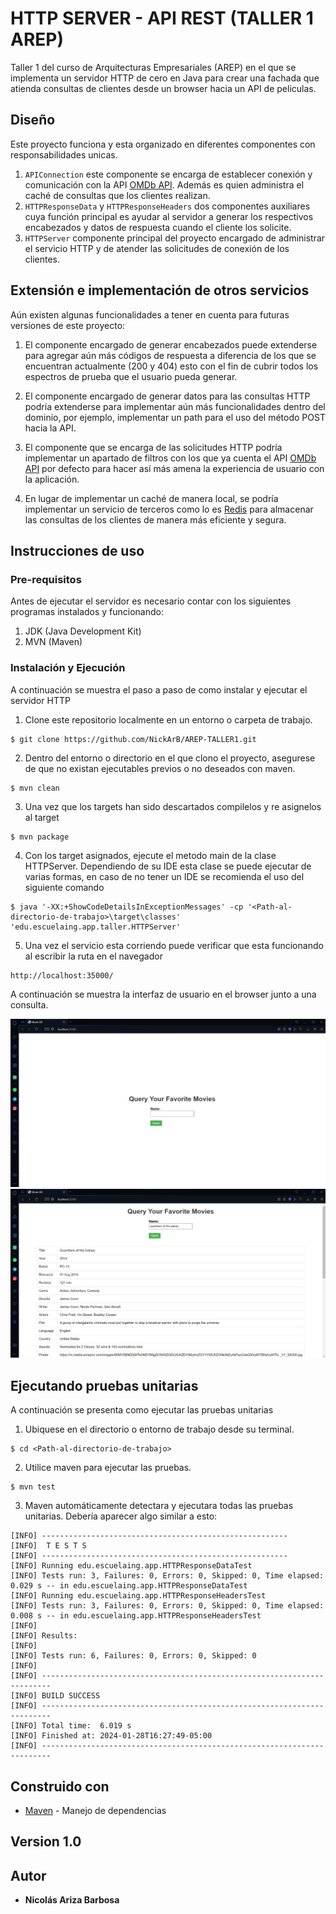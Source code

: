 # HTTP SERVER - API REST (TALLER 1 AREP)

Taller 1 del curso de Arquitecturas Empresariales (AREP) en el que se implementa un servidor HTTP de cero en Java para crear una fachada que atienda consultas de clientes desde un browser hacia un API de peliculas.

## Diseño
Este proyecto funciona y esta organizado en diferentes componentes con responsabilidades unicas.

1. `APIConnection` este componente se encarga de establecer conexión y comunicación con la API [OMDb API](https://www.omdbapi.com). Además es quien administra el caché de consultas que los clientes realizan.
2. `HTTPResponseData` y `HTTPResponseHeaders` dos componentes auxiliares cuya función principal es ayudar al servidor a generar los respectivos encabezados y datos de respuesta cuando el cliente los solicite.
3. `HTTPServer` componente principal del proyecto encargado de administrar el servicio HTTP y de atender las solicitudes de conexión de los clientes.

## Extensión e implementación de otros servicios

Aún existen algunas funcionalidades a tener en cuenta para futuras versiones de este proyecto:

1. El componente encargado de generar encabezados puede extenderse para agregar aún más códigos de respuesta a diferencia de los que se encuentran actualmente (200 y 404) esto con el fin de cubrir todos los espectros de prueba que el usuario pueda generar.

2. El componente encargado de generar datos para las consultas HTTP podría extenderse para implementar aún más funcionalidades dentro del dominio, por ejemplo, implementar un path para el uso del método POST hacia la API.

3. El componente que se encarga de las solicitudes HTTP podría implementar un apartado de filtros con los que ya cuenta el API [OMDb API](https://www.omdbapi.com) por defecto para hacer así más amena la experiencia de usuario con la aplicación.

4. En lugar de implementar un caché de manera local, se podría implementar un servicio de terceros como lo es [Redis](https://redis.io) para almacenar las consultas de los clientes de manera más eficiente y segura.



## Instrucciones de uso

### Pre-requisitos

Antes de ejecutar el servidor es necesario contar con los siguientes programas instalados y funcionando:

1. JDK (Java Development Kit)
2. MVN (Maven)

### Instalación y Ejecución

A continuación se muestra el paso a paso de como instalar y ejecutar el servidor HTTP

1. Clone este repositorio localmente en un entorno o carpeta de trabajo.

```
$ git clone https://github.com/NickArB/AREP-TALLER1.git
```

2. Dentro del entorno o directorio en el que clono el proyecto, asegurese de que no existan ejecutables previos o no deseados con maven.

```
$ mvn clean
```
3. Una vez que los targets han sido descartados compilelos y re asignelos al target
```
$ mvn package
```
4. Con los target asignados, ejecute el metodo main de la clase HTTPServer. Dependiendo de su IDE esta clase se puede ejecutar de varias formas, en caso de no tener un IDE se recomienda el uso del siguiente comando
```
$ java '-XX:+ShowCodeDetailsInExceptionMessages' -cp '<Path-al-directorio-de-trabajo>\target\classes' 'edu.escuelaing.app.taller.HTTPServer'
```
5. Una vez el servicio esta corriendo puede verificar que esta funcionando al escribir la ruta en el navegador
```
http://localhost:35000/
```
A continuación se muestra la interfaz de usuario en el browser junto a una consulta.

![Alt text](images\sample1.png)
![Alt text](images\sample2.png)


## Ejecutando pruebas unitarias

A continuación se presenta como ejecutar las pruebas unitarias
1. Ubiquese en el directorio o entorno de trabajo desde su terminal.
```
$ cd <Path-al-directorio-de-trabajo>
```
2. Utilice maven para ejecutar las pruebas.
```
$ mvn test
```
3. Maven automáticamente detectara y ejecutara todas las pruebas unitarias. Debería aparecer algo similar a esto:
```
[INFO] -------------------------------------------------------
[INFO]  T E S T S
[INFO] -------------------------------------------------------
[INFO] Running edu.escuelaing.app.HTTPResponseDataTest
[INFO] Tests run: 3, Failures: 0, Errors: 0, Skipped: 0, Time elapsed: 0.029 s -- in edu.escuelaing.app.HTTPResponseDataTest
[INFO] Running edu.escuelaing.app.HTTPResponseHeadersTest
[INFO] Tests run: 3, Failures: 0, Errors: 0, Skipped: 0, Time elapsed: 0.008 s -- in edu.escuelaing.app.HTTPResponseHeadersTest
[INFO]
[INFO] Results:
[INFO]
[INFO] Tests run: 6, Failures: 0, Errors: 0, Skipped: 0
[INFO]
[INFO] ------------------------------------------------------------------------
[INFO] BUILD SUCCESS
[INFO] ------------------------------------------------------------------------
[INFO] Total time:  6.019 s
[INFO] Finished at: 2024-01-28T16:27:49-05:00
[INFO] ------------------------------------------------------------------------
``` 

## Construido con

* [Maven](https://maven.apache.org/) - Manejo de dependencias

## Version 1.0

## Autor

* **Nicolás Ariza Barbosa**